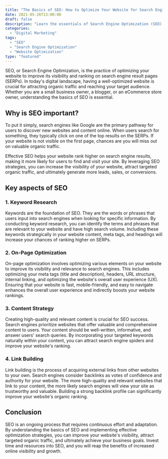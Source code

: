 ```yaml
---
title: "The Basics of SEO: How to Optimize Your Website for Search Engines"
date: 2021-05-26T13:00:00
draft: false
description: "Learn the essentials of Search Engine Optimization (SEO) and how it can improve your website's visibility in search engine result pages (SERPs)."
categories:
  - "Digital Marketing"
tags:
  - "SEO"
  - "Search Engine Optimization"
  - "Website Optimization"
type: "featured"
---
```


SEO, or Search Engine Optimization, is the practice of optimizing your website to improve its visibility and ranking on search engine result pages (SERPs). In today's digital landscape, having a well-optimized website is crucial for attracting organic traffic and reaching your target audience. Whether you are a small business owner, a blogger, or an eCommerce store owner, understanding the basics of SEO is essential.

## Why is SEO important?

To put it simply, search engines like Google are the primary pathway for users to discover new websites and content online. When users search for something, they typically click on one of the top results on the SERPs. If your website is not visible on the first page, chances are you will miss out on valuable organic traffic.

Effective SEO helps your website rank higher on search engine results, making it more likely for users to find and visit your site. By leveraging SEO strategies, you can increase the visibility of your website, attract targeted organic traffic, and ultimately generate more leads, sales, or conversions.

## Key aspects of SEO

### 1. Keyword Research

Keywords are the foundation of SEO. They are the words or phrases that users input into search engines when looking for specific information. By conducting keyword research, you can identify the terms and phrases that are relevant to your website and have high search volume. Including these keywords strategically in your website content, meta tags, and headings will increase your chances of ranking higher on SERPs.

### 2. On-Page Optimization

On-page optimization involves optimizing various elements on your website to improve its visibility and relevance to search engines. This includes optimizing your meta tags (title and description), headers, URL structure, internal linking, and optimizing the website's overall user experience (UX). Ensuring that your website is fast, mobile-friendly, and easy to navigate enhances the overall user experience and indirectly boosts your website rankings.

### 3. Content Strategy

Creating high-quality and relevant content is crucial for SEO success. Search engines prioritize websites that offer valuable and comprehensive content to users. Your content should be well-written, informative, and answer users' search queries. By incorporating your targeted keywords naturally within your content, you can attract search engine spiders and improve your website's ranking.

### 4. Link Building

Link building is the process of acquiring external links from other websites to your own. Search engines consider backlinks as votes of confidence and authority for your website. The more high-quality and relevant websites that link to your content, the more likely search engines will view your site as trustworthy and valuable. Building a strong backlink profile can significantly improve your website's organic ranking.

## Conclusion

SEO is an ongoing process that requires continuous effort and adaptation. By understanding the basics of SEO and implementing effective optimization strategies, you can improve your website's visibility, attract targeted organic traffic, and ultimately achieve your business goals. Invest time and resources into SEO, and you will reap the benefits of increased online visibility and growth.
